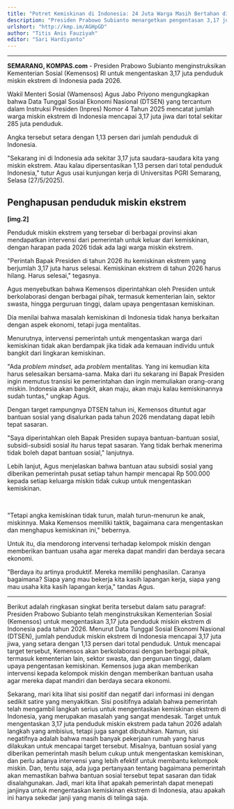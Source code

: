 ```yaml
---
title: "Potret Kemiskinan di Indonesia: 24 Juta Warga Masih Bertahan di Bawah Garis Hidup"
description: "Presiden Prabowo Subianto menargetkan pengentasan 3,17 juta penduduk miskin ekstrem di Indonesia pada 2026. Simak strateginya!"
urlshort: "http://kmp.im/AGHpGD"
author: "Titis Anis Fauziyah"
editor: "Sari Hardiyanto"
---
```


---

**SEMARANG, KOMPAS.com** - Presiden Prabowo Subianto menginstruksikan Kementerian Sosial (Kemensos) RI untuk mengentaskan 3,17 juta penduduk miskin ekstrem di Indonesia pada 2026.

Wakil Menteri Sosial (Wamensos) Agus Jabo Priyono mengungkapkan bahwa Data Tunggal Sosial Ekonomi Nasional (DTSEN) yang tercantum dalam Instruksi Presiden (Inpres) Nomor 4 Tahun 2025 mencatat jumlah warga miskin ekstrem di Indonesia mencapai 3,17 juta jiwa dari total sekitar 285 juta penduduk.

Angka tersebut setara dengan 1,13 persen dari jumlah penduduk di Indonesia.

\"Sekarang ini di Indonesia ada sekitar 3,17 juta saudara-saudara kita yang miskin ekstrem. Atau kalau dipersentasikan 1,13 persen dari total penduduk Indonesia,\" tutur Agus usai kunjungan kerja di Universitas PGRI Semarang, Selasa (27/5/2025).

## ********Penghapusan penduduk miskin ekstrem********

********\[img.2\]********

Penduduk miskin ekstrem yang tersebar di berbagai provinsi akan mendapatkan intervensi dari pemerintah untuk keluar dari kemiskinan, dengan harapan pada 2026 tidak ada lagi warga miskin ekstrem.

\"Perintah Bapak Presiden di tahun 2026 itu kemiskinan ekstrem yang berjumlah 3,17 juta harus selesai. Kemiskinan ekstrem di tahun 2026 harus hilang. Harus selesai,\" tegasnya.

Agus menyebutkan bahwa Kemensos diperintahkan oleh Presiden untuk berkolaborasi dengan berbagai pihak, termasuk kementerian lain, sektor swasta, hingga perguruan tinggi, dalam upaya pengentasan kemiskinan.

Dia menilai bahwa masalah kemiskinan di Indonesia tidak hanya berkaitan dengan aspek ekonomi, tetapi juga mentalitas.

Menurutnya, intervensi pemerintah untuk mengentaskan warga dari kemiskinan tidak akan berdampak jika tidak ada kemauan individu untuk bangkit dari lingkaran kemiskinan.

\"Ada *problem mindset*, ada *problem* mentalitas. Yang ini kemudian kita harus selesaikan bersama-sama. Maka dari itu sekarang ini Bapak Presiden ingin memutus transisi ke pemerintahan dan ingin memuliakan orang-orang miskin. Indonesia akan bangkit, akan maju, akan maju kalau kemiskinannya sudah tuntas,\" ungkap Agus.

Dengan target rampungnya DTSEN tahun ini, Kemensos dituntut agar bantuan sosial yang disalurkan pada tahun 2026 mendatang dapat lebih tepat sasaran.

\"Saya diperintahkan oleh Bapak Presiden supaya bantuan-bantuan sosial, subsidi-subsidi sosial itu harus tepat sasaran. Yang tidak berhak menerima tidak boleh dapat bantuan sosial,\" lanjutnya.

Lebih lanjut, Agus menjelaskan bahwa bantuan atau subsidi sosial yang diberikan pemerintah pusat setiap tahun hampir mencapai Rp 500.000 kepada setiap keluarga miskin tidak cukup untuk mengentaskan kemiskinan.

 

\"Tetapi angka kemiskinan tidak turun, malah turun-menurun ke anak, miskinnya. Maka Kemensos memiliki taktik, bagaimana cara mengentaskan dan menghapus kemiskinan ini,\" bebernya.

Untuk itu, dia mendorong intervensi terhadap kelompok miskin dengan memberikan bantuan usaha agar mereka dapat mandiri dan berdaya secara ekonomi.

\"Berdaya itu artinya produktif. Mereka memiliki penghasilan. Caranya bagaimana? Siapa yang mau bekerja kita kasih lapangan kerja, siapa yang mau usaha kita kasih lapangan kerja,\" tandas Agus.

---
Berikut adalah ringkasan singkat berita tersebut dalam satu paragraf: Presiden Prabowo Subianto telah menginstruksikan Kementerian Sosial (Kemensos) untuk mengentaskan 3,17 juta penduduk miskin ekstrem di Indonesia pada tahun 2026. Menurut Data Tunggal Sosial Ekonomi Nasional (DTSEN), jumlah penduduk miskin ekstrem di Indonesia mencapai 3,17 juta jiwa, yang setara dengan 1,13 persen dari total penduduk. Untuk mencapai target tersebut, Kemensos akan berkolaborasi dengan berbagai pihak, termasuk kementerian lain, sektor swasta, dan perguruan tinggi, dalam upaya pengentasan kemiskinan. Kemensos juga akan memberikan intervensi kepada kelompok miskin dengan memberikan bantuan usaha agar mereka dapat mandiri dan berdaya secara ekonomi.

Sekarang, mari kita lihat sisi positif dan negatif dari informasi ini dengan sedikit satire yang menyakitkan. Sisi positifnya adalah bahwa pemerintah telah mengambil langkah serius untuk mengentaskan kemiskinan ekstrem di Indonesia, yang merupakan masalah yang sangat mendesak. Target untuk mengentaskan 3,17 juta penduduk miskin ekstrem pada tahun 2026 adalah langkah yang ambisius, tetapi juga sangat dibutuhkan. Namun, sisi negatifnya adalah bahwa masih banyak pekerjaan rumah yang harus dilakukan untuk mencapai target tersebut. Misalnya, bantuan sosial yang diberikan pemerintah masih belum cukup untuk mengentaskan kemiskinan, dan perlu adanya intervensi yang lebih efektif untuk membantu kelompok miskin. Dan, tentu saja, ada juga pertanyaan tentang bagaimana pemerintah akan memastikan bahwa bantuan sosial tersebut tepat sasaran dan tidak disalahgunakan. Jadi, mari kita lihat apakah pemerintah dapat menepati janjinya untuk mengentaskan kemiskinan ekstrem di Indonesia, atau apakah ini hanya sekedar janji yang manis di telinga saja.

